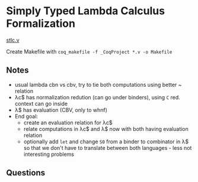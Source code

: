 # Simply Typed Lambda Calculus Formalization

[stlc.v](stlc.v)

Create Makefile with `coq_makefile -f _CoqProject *.v -o Makefile`


## Notes

- usual lambda cbn vs cbv, try to tie both computations using better ~ relation
- λc$ has normalization redution (can go under binders), using `C` red. context can go inside
- λ$ has evaluation (CBV, only to whnf)
- End goal:
  - create an evaluation relation for λc$
  - relate computations in λc$ and λ$ now with both having evaluation relation
  - optionally add `let` and change `S0` from a binder to combinator in λ$ so that we don't have to translate between both languages - less not interesting problems 

## Questions
